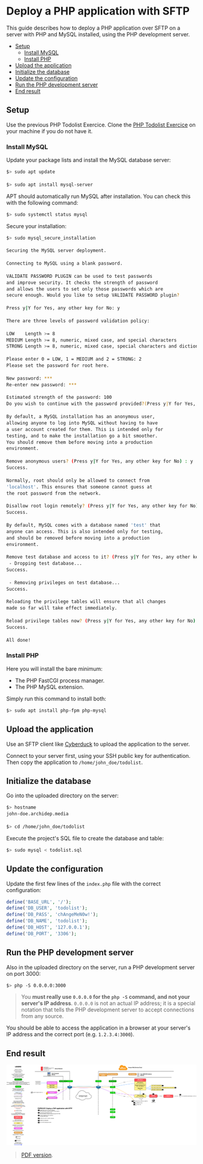 # Deploy a PHP application with SFTP

This guide describes how to deploy a PHP application over SFTP on a server with PHP and MySQL installed,
using the PHP development server.

<!-- START doctoc generated TOC please keep comment here to allow auto update -->
<!-- DON'T EDIT THIS SECTION, INSTEAD RE-RUN doctoc TO UPDATE -->


- [Setup](#setup)
  - [Install MySQL](#install-mysql)
  - [Install PHP](#install-php)
- [Upload the application](#upload-the-application)
- [Initialize the database](#initialize-the-database)
- [Update the configuration](#update-the-configuration)
- [Run the PHP development server](#run-the-php-development-server)
- [End result](#end-result)

<!-- END doctoc generated TOC please keep comment here to allow auto update -->





## Setup

Use the previous PHP Todolist Exercice.
Clone the [PHP Todolist Exercice][php-todolist] on your machine if you do not have it.

### Install MySQL

Update your package lists and install the MySQL database server:

```bash
$> sudo apt update

$> sudo apt install mysql-server
```

APT should automatically run MySQL after installation.
You can check this with the following command:

```bash
$> sudo systemctl status mysql
```

Secure your installation:

```bash
$> sudo mysql_secure_installation

Securing the MySQL server deployment.

Connecting to MySQL using a blank password.

VALIDATE PASSWORD PLUGIN can be used to test passwords
and improve security. It checks the strength of password
and allows the users to set only those passwords which are
secure enough. Would you like to setup VALIDATE PASSWORD plugin?

Press y|Y for Yes, any other key for No: y

There are three levels of password validation policy:

LOW    Length >= 8
MEDIUM Length >= 8, numeric, mixed case, and special characters
STRONG Length >= 8, numeric, mixed case, special characters and dictionary file

Please enter 0 = LOW, 1 = MEDIUM and 2 = STRONG: 2
Please set the password for root here.

New password: ***
Re-enter new password: ***

Estimated strength of the password: 100
Do you wish to continue with the password provided?(Press y|Y for Yes, any other key for No) : y

By default, a MySQL installation has an anonymous user,
allowing anyone to log into MySQL without having to have
a user account created for them. This is intended only for
testing, and to make the installation go a bit smoother.
You should remove them before moving into a production
environment.

Remove anonymous users? (Press y|Y for Yes, any other key for No) : y
Success.

Normally, root should only be allowed to connect from
'localhost'. This ensures that someone cannot guess at
the root password from the network.

Disallow root login remotely? (Press y|Y for Yes, any other key for No) : y
Success.

By default, MySQL comes with a database named 'test' that
anyone can access. This is also intended only for testing,
and should be removed before moving into a production
environment.

Remove test database and access to it? (Press y|Y for Yes, any other key for No) : y
 - Dropping test database...
Success.

 - Removing privileges on test database...
Success.

Reloading the privilege tables will ensure that all changes
made so far will take effect immediately.

Reload privilege tables now? (Press y|Y for Yes, any other key for No) : y
Success.

All done!
```

### Install PHP

Here you will install the bare minimum:

* The PHP FastCGI process manager.
* The PHP MySQL extension.

Simply run this command to install both:

```bash
$> sudo apt install php-fpm php-mysql
```





## Upload the application

Use an SFTP client like [Cyberduck][cyberduck] to upload the application to the
server.

Connect to your server first, using your SSH public key for authentication. Then
copy the application to `/home/john_doe/todolist`.





## Initialize the database

Go into the uploaded directory on the server:

```bash
$> hostname
john-doe.archidep.media

$> cd /home/john_doe/todolist
```

Execute the project's SQL file to create the database and table:

```bash
$> sudo mysql < todolist.sql
```





## Update the configuration

Update the first few lines of the `index.php` file with the correct configuration:

```php
define('BASE_URL', '/');
define('DB_USER', 'todolist');
define('DB_PASS', 'chAngeMeN0w!');
define('DB_NAME', 'todolist');
define('DB_HOST', '127.0.0.1');
define('DB_PORT', '3306');
```





## Run the PHP development server

Also in the uploaded directory on the server, run a PHP development server on
port 3000:

```bash
$> php -S 0.0.0.0:3000
```

> You **must really use `0.0.0.0` for the `php -S` command, and not your
> server's IP address**. `0.0.0.0` is not an actual IP address; it is a special
> notation that tells the PHP development server to accept connections from any
> source.

You should be able to access the application in a browser at your server's IP
address and the correct port (e.g. `1.2.3.4:3000`).





## End result

![Diagram](sftp-deployment.png)

> [PDF version](sftp-deployment.pdf).





[cyberduck]: https://cyberduck.io
[php-todolist]: https://github.com/MediaComem/comem-archidep-php-todo-exercise
